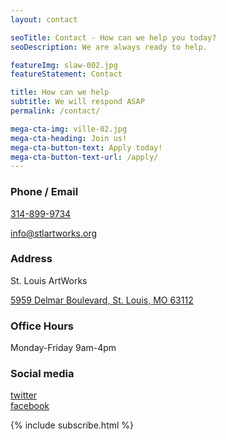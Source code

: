 ```yaml
---
layout: contact

seoTitle: Contact - How can we help you today?
seoDescription: We are always ready to help.

featureImg: slaw-002.jpg
featureStatement: Contact

title: How can we help
subtitle: We will respond ASAP
permalink: /contact/

mega-cta-img: ville-02.jpg
mega-cta-heading: Join us!
mega-cta-button-text: Apply today!
mega-cta-button-text-url: /apply/
---
```


### Phone / Email

[314-899-9734](tel:3148999734)

[info@stlartworks.org](mailto:info@stlartworks.org)

### Address

St. Louis ArtWorks

[5959 Delmar Boulevard, St. Louis, MO 63112](https://www.google.com/maps/place/5959+Delmar+Blvd,+St+Louis,+MO+63112/@38.655131,-90.292749,17z/data=!3m1!4b1!4m2!3m1!1s0x87df4aacff16250b:0xef4a139e5304dde7)

### Office Hours

Monday-Friday 9am-4pm

### Social media

[twitter](https://twitter.com/StlArtWorks)  
[facebook](https://www.facebook.com/stlartworks)

{% include subscribe.html %}
